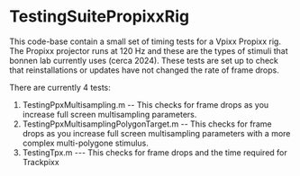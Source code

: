 # TestingSuitePropixxRig

This code-base contain a small set of timing tests for a Vpixx Propixx rig.  The Propixx projector runs at 120 Hz and these are the types of stimuli that bonnen lab currently uses (cerca 2024). These tests are set up to check that reinstallations or updates have not changed the rate of frame drops.

There are currently 4 tests:

1. TestingPpxMultisampling.m -- This checks for frame drops as you increase full screen multisampling parameters.
2. TestingPpxMultisamplingPolygonTarget.m -- This checks for frame drops as you increase full screen multisampling parameters with a more complex multi-polygone stimulus.
3. TestingTpx.m --- This checks for frame drops and the time required for Trackpixx
